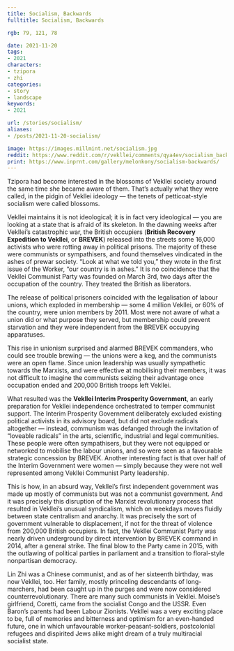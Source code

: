 ```yaml
---
title: Socialism, Backwards
fulltitle: Socialism, Backwards

rgb: 79, 121, 78

date: 2021-11-20
tags:
- 2021
characters:
- tzipora
- zhi
categories:
- story
- landscape
keywords:
- 2021

url: /stories/socialism/
aliases:
- /posts/2021-11-20-socialism/

image: https://images.millmint.net/socialism.jpg
reddit: https://www.reddit.com/r/vekllei/comments/qya4ev/socialism_backwards/
print: https://www.inprnt.com/gallery/melonkony/socialism-backwards/
---
```


Tzipora had become interested in the blossoms of Vekllei society around the same time she became aware of them. That’s actually what they were called, in the pidgin of Vekllei ideology — the tenets of petticoat-style socialism were called blossoms.

Vekllei maintains it is not ideological; it is in fact very ideological — you are looking at a state that is afraid of its skeleton. In the dawning weeks after Vekllei’s catastrophic war, the British occupiers (**British Recovery Expedition to Vekllei**, or **BREVEK**) released into the streets some 16,000 activists who were rotting away in political prisons. The majority of these were communists or sympathisers, and found themselves vindicated in the ashes of prewar society. “Look at what we told you,” they wrote in the first issue of the Worker, “our country is in ashes.” It is no coincidence that the Vekllei Communist Party was founded on March 3rd, two days after the occupation of the country. They treated the British as liberators.

The release of political prisoners coincided with the legalisation of labour unions, which exploded in membership — some 4 million Vekllei, or 60% of the country, were union members by 2011. Most were not aware of what a union did or what purpose they served, but membership could prevent starvation and they were independent from the BREVEK occupying apparatuses.

This rise in unionism surprised and alarmed BREVEK commanders, who could see trouble brewing — the unions were a keg, and the communists were an open flame. Since union leadership was usually sympathetic towards the Marxists, and were effective at mobilising their members, it was not difficult to imagine the communists seizing their advantage once occupation ended and 200,000 British troops left Vekllei.

What resulted was the **Vekllei Interim Prosperity Government**, an early preparation for Vekllei independence orchestrated to temper communist support. The Interim Prosperity Government deliberately excluded existing political activists in its advisory board, but did not exclude radicals altogether — instead, communism was defanged through the invitation of “loveable radicals” in the arts, scientific, industrial and legal communities. These people were often sympathisers, but they were not equipped or networked to mobilise the labour unions, and so were seen as a favourable strategic concession by BREVEK. Another interesting fact is that over half of the Interim Government were women — simply because they were not well represented among Vekllei Communist Party leadership.

This is how, in an absurd way, Vekllei’s first independent government was made up mostly of communists but was not a communist government. And it was precisely this disruption of the Marxist revolutionary process that resulted in Vekllei’s unusual syndicalism, which on weekdays moves fluidly between state centralism and anarchy. It was precisely the sort of government vulnerable to displacement, if not for the threat of violence from 200,000 British occupiers. In fact, the Vekllei Communist Party was nearly driven underground by direct intervention by BREVEK command in 2014, after a general strike. The final blow to the Party came in 2015, with the outlawing of political parties in parliament and a transition to floral-style nonpartisan democracy.

Lin Zhi was a Chinese communist, and as of her sixteenth birthday, was now Vekllei, too. Her family, mostly princeling descendants of long-marchers, had been caught up in the purges and were now considered counterrevolutionary. There are many such communists in Vekllei. Moise’s girlfriend, Coretti, came from the socialist Congo and the USSR. Even Baron’s parents had been Labour Zionists. Vekllei was a very exciting place to be, full of memories and bitterness and optimism for an even-handed future, one in which unfavourable worker-peasant-soldiers, postcolonial refugees and dispirited Jews alike might dream of a truly multiracial socialist state.

